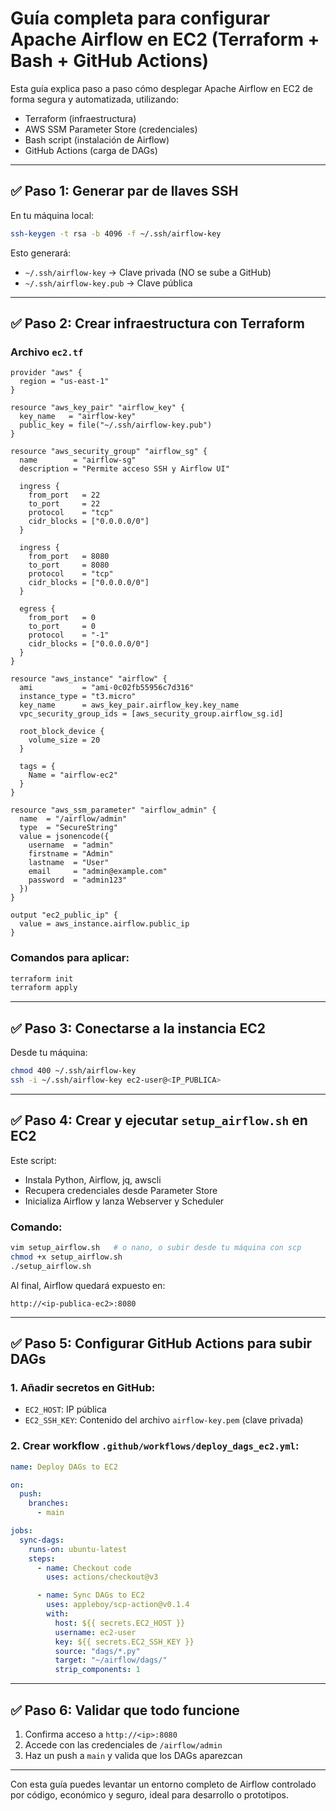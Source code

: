 # Guía completa para configurar Apache Airflow en EC2 (Terraform + Bash + GitHub Actions)

Esta guía explica paso a paso cómo desplegar Apache Airflow en EC2 de forma segura y automatizada, utilizando:
- Terraform (infraestructura)
- AWS SSM Parameter Store (credenciales)
- Bash script (instalación de Airflow)
- GitHub Actions (carga de DAGs)

---

## ✅ Paso 1: Generar par de llaves SSH

En tu máquina local:
```bash
ssh-keygen -t rsa -b 4096 -f ~/.ssh/airflow-key
```
Esto generará:
- `~/.ssh/airflow-key`       → Clave privada (NO se sube a GitHub)
- `~/.ssh/airflow-key.pub`   → Clave pública

---

## ✅ Paso 2: Crear infraestructura con Terraform

### Archivo `ec2.tf`
```hcl
provider "aws" {
  region = "us-east-1"
}

resource "aws_key_pair" "airflow_key" {
  key_name   = "airflow-key"
  public_key = file("~/.ssh/airflow-key.pub")
}

resource "aws_security_group" "airflow_sg" {
  name        = "airflow-sg"
  description = "Permite acceso SSH y Airflow UI"

  ingress {
    from_port   = 22
    to_port     = 22
    protocol    = "tcp"
    cidr_blocks = ["0.0.0.0/0"]
  }

  ingress {
    from_port   = 8080
    to_port     = 8080
    protocol    = "tcp"
    cidr_blocks = ["0.0.0.0/0"]
  }

  egress {
    from_port   = 0
    to_port     = 0
    protocol    = "-1"
    cidr_blocks = ["0.0.0.0/0"]
  }
}

resource "aws_instance" "airflow" {
  ami           = "ami-0c02fb55956c7d316"
  instance_type = "t3.micro"
  key_name      = aws_key_pair.airflow_key.key_name
  vpc_security_group_ids = [aws_security_group.airflow_sg.id]

  root_block_device {
    volume_size = 20
  }

  tags = {
    Name = "airflow-ec2"
  }
}

resource "aws_ssm_parameter" "airflow_admin" {
  name  = "/airflow/admin"
  type  = "SecureString"
  value = jsonencode({
    username  = "admin"
    firstname = "Admin"
    lastname  = "User"
    email     = "admin@example.com"
    password  = "admin123"
  })
}

output "ec2_public_ip" {
  value = aws_instance.airflow.public_ip
}
```

### Comandos para aplicar:
```bash
terraform init
terraform apply
```

---

## ✅ Paso 3: Conectarse a la instancia EC2

Desde tu máquina:
```bash
chmod 400 ~/.ssh/airflow-key
ssh -i ~/.ssh/airflow-key ec2-user@<IP_PUBLICA>
```

---

## ✅ Paso 4: Crear y ejecutar `setup_airflow.sh` en EC2

Este script:
- Instala Python, Airflow, jq, awscli
- Recupera credenciales desde Parameter Store
- Inicializa Airflow y lanza Webserver y Scheduler

### Comando:
```bash
vim setup_airflow.sh   # o nano, o subir desde tu máquina con scp
chmod +x setup_airflow.sh
./setup_airflow.sh
```

Al final, Airflow quedará expuesto en:
```text
http://<ip-publica-ec2>:8080
```

---

## ✅ Paso 5: Configurar GitHub Actions para subir DAGs

### 1. Añadir secretos en GitHub:
- `EC2_HOST`: IP pública
- `EC2_SSH_KEY`: Contenido del archivo `airflow-key.pem` (clave privada)

### 2. Crear workflow `.github/workflows/deploy_dags_ec2.yml`:
```yaml
name: Deploy DAGs to EC2

on:
  push:
    branches:
      - main

jobs:
  sync-dags:
    runs-on: ubuntu-latest
    steps:
      - name: Checkout code
        uses: actions/checkout@v3

      - name: Sync DAGs to EC2
        uses: appleboy/scp-action@v0.1.4
        with:
          host: ${{ secrets.EC2_HOST }}
          username: ec2-user
          key: ${{ secrets.EC2_SSH_KEY }}
          source: "dags/*.py"
          target: "~/airflow/dags/"
          strip_components: 1
```

---

## ✅ Paso 6: Validar que todo funcione

1. Confirma acceso a `http://<ip>:8080`
2. Accede con las credenciales de `/airflow/admin`
3. Haz un push a `main` y valida que los DAGs aparezcan

---

Con esta guía puedes levantar un entorno completo de Airflow controlado por código, económico y seguro, ideal para desarrollo o prototipos.

